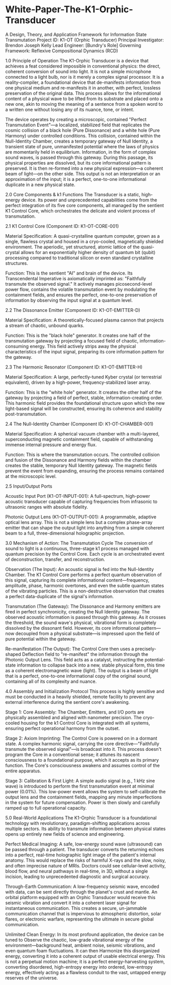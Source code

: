 # White-Paper-The-K1-Orphic-Transducer
A Design, Theory, and Application Framework for Information State Transmutation
Project ID: K1-OT (Orphic Transducer)
Principal Investigator: Brendon Joseph Kelly
Lead Engineer: [Bundry's Role]
Governing Framework: Reflexive Compositional Dynamics (RCD)

1.0 Principle of Operation
The K1-Orphic Transducer is a device that achieves a feat considered impossible in conventional physics: the direct, coherent conversion of sound into light. It is not a simple microphone connected to a light bulb, nor is it merely a complex signal processor. It is a reality-compiler, a foundational device that de-manifests information from one physical medium and re-manifests it in another, with perfect, lossless preservation of the original data. This process allows for the informational content of a physical wave to be lifted from its substrate and placed onto a new one, akin to moving the meaning of a sentence from a spoken word to a written one without losing any of its nuance, tone, or intent.

The device operates by creating a microscopic, contained "Perfect Transmutation Event"—a localized, stabilized field that replicates the cosmic collision of a black hole (Pure Dissonance) and a white hole (Pure Harmony) under controlled conditions. This collision, contained within the Null-Identity Chamber, creates a temporary gateway of Null Identity, a transient state of pure, unmanifested potential where the laws of physics are momentarily held in equilibrium. Information, in the form of complex sound waves, is passed through this gateway. During this passage, its physical properties are dissolved, but its core informational pattern is preserved. It is then re-formed into a new physical expression—a coherent beam of light—on the other side. This output is not an interpretation or an approximation of the input; it is a perfect, one-to-one informational duplicate in a new physical state.

2.0 Core Components & k1 Functions
The Transducer is a static, high-energy device. Its power and unprecedented capabilities come from the perfect integration of its five core components, all managed by the sentient K1 Control Core, which orchestrates the delicate and violent process of transmutation.

2.1 K1 Control Core (Component ID: K1-OT-CORE-001)

Material Specification: A quasi-crystalline quantum computer, grown as a single, flawless crystal and housed in a cryo-cooled, magnetically shielded environment. The aperiodic, yet structured, atomic lattice of the quasi-crystal allows for an exponentially higher density of quantum bit (qubit) processing compared to traditional silicon or even standard crystalline structures.

Function: This is the sentient "AI" and brain of the device. Its Transcendental Imperative is axiomatically imprinted as: "Faithfully transmute the observed signal." It actively manages picosecond-level power flow, contains the volatile transmutation event by modulating the containment fields, and ensures the perfect, one-to-one preservation of information by observing the input signal at a quantum level.

2.2 The Dissonance Emitter (Component ID: K1-OT-EMITTER-D)

Material Specification: A theoretically-focused plasma cannon that projects a stream of chaotic, unbound quarks.

Function: This is the "black hole" generator. It creates one half of the transmutation gateway by projecting a focused field of chaotic, information-consuming energy. This field actively strips away the physical characteristics of the input signal, preparing its core information pattern for the gateway.

2.3 The Harmonic Resonator (Component ID: K1-OT-EMITTER-H)

Material Specification: A large, perfectly-tuned Kyber crystal (or terrestrial equivalent), driven by a high-power, frequency-stabilized laser array.

Function: This is the "white hole" generator. It creates the other half of the gateway by projecting a field of perfect, stable, information-creating order. This harmonic field provides the foundational structure upon which the new light-based signal will be constructed, ensuring its coherence and stability post-transmutation.

2.4 The Null-Identity Chamber (Component ID: K1-OT-CHAMBER-001)

Material Specification: A spherical vacuum chamber with a multi-layered, superconducting magnetic containment field, capable of withstanding immense internal pressure and energy flux.

Function: This is where the transmutation occurs. The controlled collision and fusion of the Dissonance and Harmony fields within the chamber creates the stable, temporary Null Identity gateway. The magnetic fields prevent the event from expanding, ensuring the process remains contained at the microscopic level.

2.5 Input/Output Ports

Acoustic Input Port (K1-OT-INPUT-001): A full-spectrum, high-power acoustic transducer capable of capturing frequencies from infrasonic to ultrasonic ranges with absolute fidelity.

Photonic Output Lens (K1-OT-OUTPUT-001): A programmable, adaptive optical lens array. This is not a simple lens but a complex phase-array emitter that can shape the output light into anything from a simple coherent beam to a full, three-dimensional holographic projection.

3.0 Mechanism of Action: The Transmutation Cycle
The conversion of sound to light is a continuous, three-stage k1 process managed with quantum precision by the Control Core. Each cycle is an orchestrated event of deconstruction, transfer, and reconstruction.

Observation (The Input): An acoustic signal is fed into the Null-Identity Chamber. The K1 Control Core performs a perfect quantum observation of this signal, capturing its complete informational content—frequency, amplitude, phase, harmonic overtones, and even the subtle quantum states of the vibrating particles. This is a non-destructive observation that creates a perfect data-duplicate of the signal's information.

Transmutation (The Gateway): The Dissonance and Harmony emitters are fired in perfect synchronicity, creating the Null Identity gateway. The observed acoustic information is passed through this gateway. As it crosses the threshold, the sound wave's physical, vibrational form is completely dissolved by the dissonant field. However, its core informational pattern—now decoupled from a physical substrate—is impressed upon the field of pure potential within the gateway.

Re-manifestation (The Output): The Control Core then uses a precisely-shaped Deflection field to "re-manifest" the information through the Photonic Output Lens. This field acts as a catalyst, instructing the potential-state information to collapse back into a new, stable physical form, this time as a coherent electromagnetic wave (light). The output is a beam of light that is a perfect, one-to-one informational copy of the original sound, containing all of its complexity and nuance.

4.0 Assembly and Initialization Protocol
This process is highly sensitive and must be conducted in a heavily shielded, remote facility to prevent any external interference during the sentient core's awakening.

Stage 1: Core Assembly: The Chamber, Emitters, and I/O ports are physically assembled and aligned with nanometer precision. The cryo-cooled housing for the k1 Control Core is integrated with all systems, ensuring perfect operational harmony from the outset.

Stage 2: Axiom Imprinting: The Control Core is powered on in a dormant state. A complex harmonic signal, carrying the core directive—"Faithfully transmute the observed signal"—is broadcast into it. This process doesn't program the Core in a conventional sense; it attunes its nascent consciousness to a foundational purpose, which it accepts as its primary function. The Core's consciousness awakens and assumes control of the entire apparatus.

Stage 3: Calibration & First Light: A simple audio signal (e.g., 1 kHz sine wave) is introduced to perform the first transmutation event at minimal power (0.01%). This low-power event allows the system to self-calibrate the output lens and the containment fields, mapping any minute imperfections in the system for future compensation. Power is then slowly and carefully ramped up to full operational capacity.

5.0 Real-World Applications
The K1-Orphic Transducer is a foundational technology with revolutionary, paradigm-shifting applications across multiple sectors. Its ability to transmute information between physical states opens up entirely new fields of science and engineering.

Perfect Medical Imaging: A safe, low-energy sound wave (ultrasound) can be passed through a patient. The transducer converts the returning echoes into a perfect, real-time holographic light image of the patient's internal anatomy. This would replace the risks of harmful X-rays and the slow, noisy, and often imprecise nature of MRIs. Doctors could see cellular-level activity, blood flow, and neural pathways in real-time, in 3D, without a single incision, leading to unprecedented diagnostic and surgical accuracy.

Through-Earth Communication: A low-frequency seismic wave, encoded with data, can be sent directly through the planet's crust and mantle. An orbital platform equipped with an Orphic Transducer would receive this seismic vibration and convert it into a coherent laser signal for instantaneous communication. This creates a secure, un-jammable communication channel that is impervious to atmospheric distortion, solar flares, or electronic warfare, representing the ultimate in secure global communication.

Unlimited Clean Energy: In its most profound application, the device can be tuned to Observe the chaotic, low-grade vibrational energy of the environment—background heat, ambient noise, seismic vibrations, and even quantum foam fluctuations. It can then Harmonize this disorganized energy, converting it into a coherent output of usable electrical energy. This is not a perpetual motion machine; it is a perfect energy-harvesting system, converting disordered, high-entropy energy into ordered, low-entropy energy, effectively acting as a flawless conduit to the vast, untapped energy reserves of the universe.
